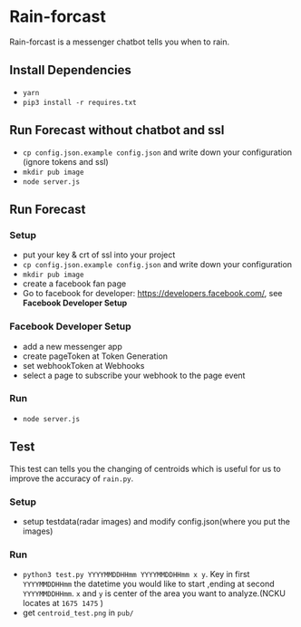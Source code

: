 # Rain-forcast
Rain-forcast is a messenger  chatbot tells you when to rain.

## Install Dependencies
* `yarn`
* `pip3 install -r requires.txt`

## Run Forecast without chatbot and ssl
* `cp config.json.example config.json` and write down your configuration (ignore tokens and ssl)
* `mkdir pub image ` 
* `node server.js`

## Run Forecast

### Setup 
* put your key & crt of ssl into your project
* `cp config.json.example config.json` and write down your configuration
* `mkdir pub image ` 
* create a facebook fan page
* Go to facebook for developer: https://developers.facebook.com/, see **Facebook Developer Setup**

### Facebook Developer Setup
* add a new messenger app
* create pageToken at Token Generation
* set webhookToken at Webhooks
* select a page to subscribe your webhook to the page event

### Run
* `node server.js`

## Test
This test can tells you the changing of centroids which is useful for us to improve the accuracy of `rain.py`. 

### Setup
* setup testdata(radar images) and modify config.json(where you put the images)

### Run
* `python3 test.py YYYYMMDDHHmm YYYYMMDDHHmm x y`.
 Key in first `YYYYMMDDHHmm` the datetime you would like to start ,ending at second `YYYYMMDDHHmm`.
 `x` and `y` is center of the area you want to analyze.(NCKU locates at `1675 1475` ) 
* get `centroid_test.png` in `pub/` 
